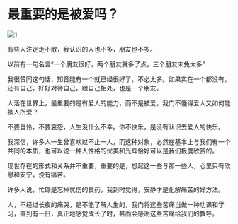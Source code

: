 # 最重要的是被爱吗？

![1](https://ws1017.github.io/src/image/WechatIMG982.jpg)

有些人注定走不散，我认识的人也不多，朋友也不多。

以前有一句名言“一个朋友很好，两个朋友就多了点，三个朋友未免太多”

我很赞同这句话，知音能有一个就已经很好了，不必太多。如果实在一个都没有，还有自己，好好对待自己，跟自己相处，也是一个朋友。

人活在世界上，最重要的是有爱人的能力，而不是被爱。我门不懂得爱人又如何能被人所爱？

不要自怜，不要哀怨，人生没什么不幸。你不快乐，是没有认识去爱人的快乐。

我深信，许多人一生曾喜欢过不止一人，而这种对象，必然在基本上与我们有一个共同的本质，也可以说一种人性格的优美和光辉恰好可以是我们极度欣赏的。

现世存在的形式和关系并不重要，重要的是，想起这一些与那一些人，心里只有欣慰和安宁，没有痛苦。

许多人说，忙碌是忘掉忧伤的良药，我到时觉得，安静才是化解痛苦的好方法。

人，不经过长夜的痛哭，是不能了解人生的，我门将这些苦痛当做一种功课和学习，直到有一日，真正地感觉成长了时，甚而会感谢这些苦痛给我们的教导。

